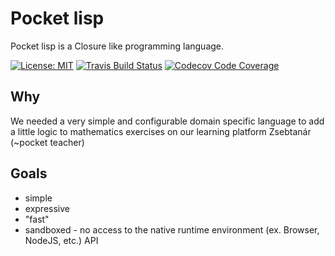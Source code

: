 # Pocket lisp

Pocket lisp is a Closure like programming language.


[![License: MIT][license-shield]][license-link]
[![Travis Build Status][build-shield]][build-link]
[![Codecov Code Coverage][coverage-shield]][coverage-link]


## Why

We needed a very simple and configurable domain specific language to add a little logic to mathematics exercises on our learning platform Zsebtanár (~pocket teacher)

## Goals

- simple
- expressive
- "fast"
- sandboxed - no access to the native runtime environment (ex. Browser, NodeJS, etc.) API
 

[license-shield]: https://img.shields.io/badge/License-MIT-blue.svg?style=shield
[license-link]: https://opensource.org/licenses/MIT
[build-shield]: https://travis-ci.com/maxinteger/pocket-lisp.svg?branch=master
[build-link]: https://travis-ci.com/maxinteger/pocket-lisp
[coverage-shield]: https://codecov.io/gh/maxinteger/pocket-lisp/branch/master/graph/badge.svg
[coverage-link]: https://codecov.io/gh/maxinteger/pocket-lisp

